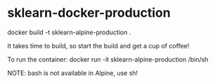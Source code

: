 # sklearn-docker-production

docker build -t sklearn-alpine-production .

It takes time to build, so start the build and get a cup of coffee!

To run the container: docker run -it sklearn-alpine-production /bin/sh

NOTE: bash is not available in Alpine, use sh!